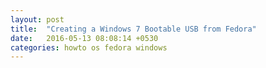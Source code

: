 ```yaml
---
layout: post
title:  "Creating a Windows 7 Bootable USB from Fedora"
date:   2016-05-13 08:08:14 +0530
categories: howto os fedora windows
---
```

